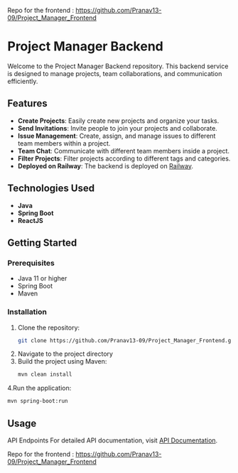Repo for the frontend : https://github.com/Pranav13-09/Project_Manager_Frontend

# Project Manager Backend

Welcome to the Project Manager Backend repository. This backend service is designed to manage projects, team collaborations, and communication efficiently.

## Features

- **Create Projects**: Easily create new projects and organize your tasks.
- **Send Invitations**: Invite people to join your projects and collaborate.
- **Issue Management**: Create, assign, and manage issues to different team members within a project.
- **Team Chat**: Communicate with different team members inside a project.
- **Filter Projects**: Filter projects according to different tags and categories.
- **Deployed on Railway**: The backend is deployed on [Railway](https://railway.app).

## Technologies Used

- **Java**
- **Spring Boot**
- **ReactJS**

## Getting Started

### Prerequisites

- Java 11 or higher
- Spring Boot
- Maven

### Installation

1. Clone the repository:
   ```bash
   git clone https://github.com/Pranav13-09/Project_Manager_Frontend.git
   ```
2. Navigate to the project directory
3. Build the project using Maven:
   ```bash
   mvn clean install
   ```
4.Run the application:   
   ```bash
   mvn spring-boot:run
   ```
## Usage
API Endpoints
For detailed API documentation, visit [API Documentation](https://projectmanagerbackend-production.up.railway.app/swagger-ui/index.html#/).


Repo for the frontend : https://github.com/Pranav13-09/Project_Manager_Frontend

   
